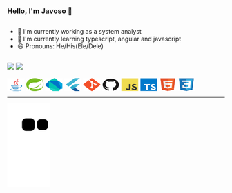 ### Hello, I'm Javoso 👋

##

- 🔭 I'm currently working as a system analyst
- 🌱 I'm currently learning typescript, angular and javascript
- 😄 Pronouns: He/His(Ele/Dele)
##
<div style="width:100%;">
  <img height="192em" src="https://github-readme-stats.vercel.app/api?username=Javoso&show_icons=true&include_all_commits=true&count_private=true&theme=tokyonight"/>
  <img height="192em" src="https://github-readme-stats.vercel.app/api/top-langs/?username=Javoso&layout=compact&langs_count=7&theme=tokyonight"/>
</div>

<div style="display: inline_block"><br>
  <img align="center" alt="Javoso-Java" height="30" width="40" src="https://raw.githubusercontent.com/devicons/devicon/master/icons/java/java-original.svg">
  <img align="center" alt="Javoso-Spring" height="30" width="40" src="https://raw.githubusercontent.com/devicons/devicon/master/icons/spring/spring-original.svg">
  <img align="center" alt="Javoso-Dart" height="30" width="40" src="https://raw.githubusercontent.com/devicons/devicon/master/icons/dart/dart-original.svg">
  <img align="center" alt="Javoso-Flutter" height="30" width="40" src="https://raw.githubusercontent.com/devicons/devicon/master/icons/flutter/flutter-original.svg">
  <img align="center" alt="Javoso-Flutter" height="30" width="40" src="https://raw.githubusercontent.com/devicons/devicon/master/icons/git/git-original.svg">
  <img align="center" alt="Javoso-Flutter" height="30" width="40" src="https://raw.githubusercontent.com/devicons/devicon/master/icons/github/github-original.svg">
  <img align="center" alt="Javoso-Js" height="30" width="40" src="https://raw.githubusercontent.com/devicons/devicon/master/icons/javascript/javascript-original.svg">
  <img align="center" alt="Javoso-Ts" height="30" width="40" src="https://raw.githubusercontent.com/devicons/devicon/master/icons/typescript/typescript-original.svg">
  <img align="center" alt="Javoso-HTML" height="30" width="40" src="https://raw.githubusercontent.com/devicons/devicon/master/icons/html5/html5-original.svg">
  <img align="center" alt="Javoso-CSS" height="30" width="40" src="https://raw.githubusercontent.com/devicons/devicon/master/icons/css3/css3-original.svg">
  <hr/>
  <div>
    <img height="195em" alt="Javoso-Snake" src="https://github.com/Javoso/Javoso/blob/output/github-contribution-grid-snake.svg">
  </div>
  <!--
    <img align="center" alt="Javoso-React" height="30" width="40" src="https://raw.githubusercontent.com/devicons/devicon/master/icons/react/react-original.svg">
    <img align="center" alt="Javoso-Python" height="30" width="40" src="https://raw.githubusercontent.com/devicons/devicon/master/icons/python/python-original.svg">
    <img align="center" alt="Javoso-Csharp" height="30" width="40" src="https://raw.githubusercontent.com/devicons/devicon/master/icons/csharp/csharp-original.svg">
  -->
</div>
